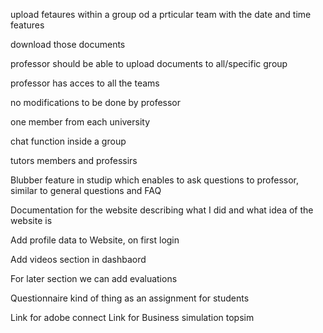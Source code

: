 upload fetaures within a group od a prticular team
with the date and time features 

download those documents

professor should be able to upload documents to all/specific group

professor has acces to all the teams

no modifications to be done by professor 

one member from each university

chat function inside a group

tutors members and professirs

Blubber feature in studip which enables to ask questions to professor, similar to general questions and FAQ

Documentation for the website describing what I did and what idea of the website is

Add profile data to Website, on first login

Add videos section in dashbaord 

For later section we can add evaluations

Questionnaire kind of thing as an assignment for students






Link for adobe connect
Link for Business simulation topsim


